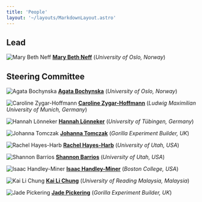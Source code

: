 ```yaml
---
title: 'People'
layout: '~/layouts/MarkdownLayout.astro'
---
```


## Lead

![Mary Beth Neff](../assets/images/people/MBN_circle.jpg)<!--rehype:style=width:200px;&class=rounded-full-->
[**Mary Beth Neff**](https://www.hf.uio.no/ifikk/english/people/aca/philosophy/temporary/maryen/)<!--rehype:target=_blank--> (_University of Oslo, Norway_)

## Steering Committee

![Agata Bochynska](../assets/images/people/AB_circle.jpg)<!--rehype:style=width:200px;&class=rounded-full-->
[**Agata Bochynska**](https://www.ub.uio.no/english/about/people/samdig/open-research/agatabo/)<!--rehype:target=_blank--> (_University of Oslo, Norway_)

![Caroline Zygar-Hoffmann](../assets/images/people/CZH_circle.jpg)<!--rehype:style=width:200px;&class=rounded-full-->
[**Caroline Zygar-Hoffmann**](https://psycaroly.github.io/)<!--rehype:target=_blank--> (_Ludwig Maximilian University of Munich, Germany_)

![Hannah Lönneker](../assets/images/people/HL_circle.jpg)<!--rehype:style=width:200px;&class=rounded-full-->
[**Hannah Lönneker**](https://uni-tuebingen.de/en/faculties/faculty-of-science/departments/psychology/research-groups/diagnostics-and-cognitive-neuropsychology/research-group/staff/hannah-dorothea-loenneker/)<!--rehype:target=_blank--> (_University of Tübingen, Germany_)

![Johanna Tomczak](../assets/images/people/JT_circle.jpg)<!--rehype:style=width:200px;&class=rounded-full-->
[**Johanna Tomczak**](https://gorilla.sc/about/)<!--rehype:target=_blank--> (_Gorilla Experiment Builder, UK_)

![Rachel Hayes-Harb](../assets/images/people/RHH_circle.jpg)<!--rehype:style=width:200px;&class=rounded-full-->
[**Rachel Hayes-Harb**](https://speechlab.utah.edu/rhh.php)<!--rehype:target=_blank--> (_University of Utah, USA_)

![Shannon Barrios](../assets/images/people/SB_circle.jpg)<!--rehype:style=width:200px;&class=rounded-full-->
[**Shannon Barrios**](https://sites.google.com/view/speech-acquisition-lab/shannon-barrios)<!--rehype:target=_blank--> (_University of Utah, USA_)

![Isaac Handley-Miner](../assets/images/people/IHM_circle.jpg)<!--rehype:style=width:200px;&class=rounded-full-->
[**Isaac Handley-Miner**](https://moralitylab.bc.edu/people/isaac-handley-miner-2/)<!--rehype:target=_blank--> (_Boston College, USA_)

![Kai Li Chung](../assets/images/people/KLC_circle.jpg)<!--rehype:style=width:200px;&class=rounded-full-->
[**Kai Li Chung**](https://www.reading.edu.my/about-us/our-staff/academic-team/dr-chung-kai-li)<!--rehype:target=_blank--> (_University of Reading Malaysia, Malaysia_)

![Jade Pickering](../assets/images/people/JP_circle.jpg)<!--rehype:style=width:200px;&class=rounded-full-->
[**Jade Pickering**](https://gorilla.sc/about/)<!--rehype:target=_blank--> (_Gorilla Experiment Builder, UK_)